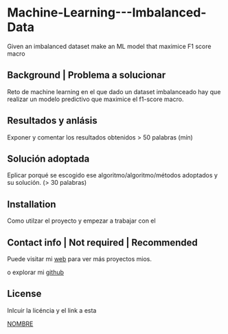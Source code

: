 # Machine-Learning---Imbalanced-Data
Given an imbalanced dataset make an ML model that maximice F1 score macro

## Background | Problema a solucionar

Reto de machine learning en el que dado un dataset imbalanceado hay que realizar un modelo predictivo que maximice el f1-score macro.

## Resultados y anlásis 

Exponer y comentar los resultados obtenidos > 50 palabras (mín)

## Solución adoptada

Eplicar porqué se escogido ese algoritmo/algoritmo/métodos adoptados y su solución. (> 30 palabras)

## Installation

Como utilzar el proyecto y empezar a trabajar con el

## Contact info | Not required | Recommended

Puede visitar mi [web](https://enriquerevueltagarcia.com) para ver más proyectos mios.

o explorar mi [github](https://github.com/Gobuub)


## License 

Inlcuir la licéncia y el link a esta 

[NOMBRE](url)
